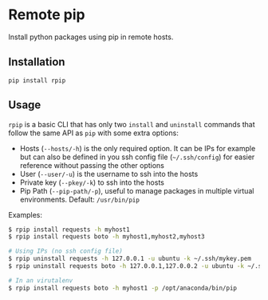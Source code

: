 # Remote pip

Install python packages using pip in remote hosts.

## Installation

`pip install rpip`

## Usage

`rpip` is a basic CLI that has only two `install` and `uninstall` commands that
follow the same API as `pip` with some extra options:

-  Hosts (`--hosts/-h`) is the only required option. It can be IPs for example
but can also be defined in you ssh config file (`~/.ssh/config`)
for easier reference without passing the other options
- User (`--user/-u`) is the username to ssh into the hosts
- Private key (`--pkey/-k`) to ssh into the hosts
- Pip Path (`--pip-path/-p`), useful to manage packages in multiple virtual
environments. Default: `/usr/bin/pip`

Examples:

```bash
$ rpip install requests -h myhost1
$ rpip install requests boto -h myhost1,myhost2,myhost3

# Using IPs (no ssh config file)
$ rpip uninstall requests -h 127.0.0.1 -u ubuntu -k ~/.ssh/mykey.pem
$ rpip uninstall requests boto -h 127.0.0.1,127.0.0.2 -u ubuntu -k ~/.ssh/mykey.pem

# In an virutalenv
$ rpip install requests boto -h myhost1 -p /opt/anaconda/bin/pip
```
